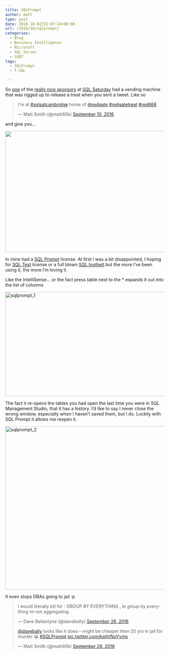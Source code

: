 ```yaml
---
title: SQLPrompt
author: matt
type: post
date: 2016-10-01T21:07:24+00:00
url: /2016/10/sqlprompt/
categories:
  - Blog
  - Business Intelligence
  - Microsoft
  - SQL Server
  - SSDT
tags:
  - SQLPrompt
  - T-SQL

---
```

So <a href="https://www.red-gate.com/" target="_blank" rel="nofollow">one</a> of the <a href="https://www.red-gate.com/" target="_blank" rel="nofollow">really nice sponsors</a> at <a href="http://www.sqlsaturday.com/" target="_blank" rel="nofollow">SQL Saturday</a> had a vending machine that was rigged up to release a treat when you sent a tweet. Like so

<blockquote class="twitter-tweet" data-width="550">
  <p lang="en" dir="ltr">
    I'm at <a href="https://twitter.com/hashtag/sqlsatcambridge?src=hash" target="_blank" rel="nofollow">#sqlsatcambridge</a> home of <a href="https://twitter.com/redgate" target="_blank" rel="nofollow">@redgate</a> <a href="https://twitter.com/hashtag/redgatetreat?src=hash" target="_blank" rel="nofollow">#redgatetreat</a> <a href="https://twitter.com/hashtag/red668?src=hash" target="_blank" rel="nofollow">#red668</a>
  </p>
  
  <p>
    &mdash; Matt Smith (@matt40k) <a href="https://twitter.com/matt40k/status/774598227639300096" target="_blank" rel="nofollow">September 10, 2016</a>
  </p>
</blockquote>



and give you&#8230;

<img class="alignnone " src="https://pbs.twimg.com/media/Cr_vWlRWgAALy4l.jpg" alt="" width="513" height="385" />

In mine had a <a href="https://www.red-gate.com/products/sql-development/sql-prompt/" target="_blank" rel="nofollow">SQL Prompt</a> license. At first I was a bit disappointed, I hoping for <a href="https://www.red-gate.com/products/sql-development/sql-test/" target="_blank" rel="nofollow">SQL Test</a> license or a full blown <a href="https://www.red-gate.com/products/sql-development/sql-toolbelt/" target="_blank" rel="nofollow">SQL toolbelt</a> but the more I&#8217;ve been using it, the more I&#8217;m loving it.

Like the IntelliSense&#8230; or the fact press table next to the * expands it out into the list of columns

<a href="//matt40k.uk/img/2016/09/SQLPrompt_1.png" target="_blank" rel="nofollow"><img class="alignnone size-full wp-image-859" src="//matt40k.uk/img/2016/09/SQLPrompt_1.png" alt="sqlprompt_1" width="944" height="331" srcset="https://publish.matt40k.uk/wp-content/uploads/2016/09/SQLPrompt_1.png 944w, https://publish.matt40k.uk/wp-content/uploads/2016/09/SQLPrompt_1-300x105.png 300w, https://publish.matt40k.uk/wp-content/uploads/2016/09/SQLPrompt_1-768x269.png 768w" sizes="(max-width: 944px) 100vw, 944px" /></a>

The fact it re-opens the tables you had open the last time you were in SQL Management Studio, that it has a history. I&#8217;d like to say I never close the wrong window, especially when I haven&#8217;t saved them, but I do. Luckily with SQL Prompt it allows me reopen it.

<a href="//matt40k.uk/img/2016/09/SQLPrompt_2.png" target="_blank" rel="nofollow"><img class="alignnone size-full wp-image-860" src="//matt40k.uk/img/2016/09/SQLPrompt_2.png" alt="sqlprompt_2" width="819" height="519" srcset="https://publish.matt40k.uk/wp-content/uploads/2016/09/SQLPrompt_2.png 819w, https://publish.matt40k.uk/wp-content/uploads/2016/09/SQLPrompt_2-300x190.png 300w, https://publish.matt40k.uk/wp-content/uploads/2016/09/SQLPrompt_2-768x487.png 768w" sizes="(max-width: 819px) 100vw, 819px" /></a>

It even stops DBAs going to jail :p

<blockquote class="twitter-tweet" data-width="550">
  <p lang="en" dir="ltr">
    I would literally kill for : GROUP BY EVERYTHING , ie group by everything im not aggregating.
  </p>
  
  <p>
    &mdash; Dave Ballantyne (@davebally) <a href="https://twitter.com/davebally/status/780385934487543808" target="_blank" rel="nofollow">September 26, 2016</a>
  </p>
</blockquote>



<blockquote class="twitter-tweet" data-width="550">
  <p lang="en" dir="ltr">
    <a href="https://twitter.com/davebally" target="_blank" rel="nofollow">@davebally</a> looks like it does &#8211; might be cheaper then 20 yrs in jail for murder 😀 <a href="https://twitter.com/hashtag/SQLPrompt?src=hash" target="_blank" rel="nofollow">#SQLPrompt</a> <a href="https://t.co/kphVNuYvms" target="_blank" rel="nofollow">pic.twitter.com/kphVNuYvms</a>
  </p>
  
  <p>
    &mdash; Matt Smith (@matt40k) <a href="https://twitter.com/matt40k/status/780389729573404672" target="_blank" rel="nofollow">September 26, 2016</a>
  </p>
</blockquote>



&nbsp;

&nbsp;
